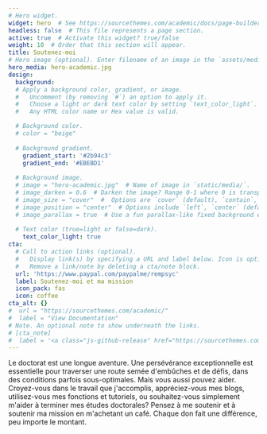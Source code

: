 ```yaml
---
# Hero widget.
widget: hero  # See https://sourcethemes.com/academic/docs/page-builder/
headless: false  # This file represents a page section.
active: true  # Activate this widget? true/false
weight: 10  # Order that this section will appear.
title: Soutenez-moi
# Hero image (optional). Enter filename of an image in the `assets/media/` folder.
hero_media: hero-academic.jpg
design:
  background:
  # Apply a background color, gradient, or image.
  #   Uncomment (by removing `#`) an option to apply it.
  #   Choose a light or dark text color by setting `text_color_light`.
  #   Any HTML color name or Hex value is valid.

  # Background color.
  # color = "beige"
  
  # Background gradient.
    gradient_start: '#2b94c3'
    gradient_end: '#EBEBD1'
    
  # Background image.
  # image = "hero-academic.jpg"  # Name of image in `static/media/`.
  # image_darken = 0.6  # Darken the image? Range 0-1 where 0 is transparent and 1 is opaque.
  # image_size = "cover"  #  Options are `cover` (default), `contain`, or `actual` size.
  # image_position = "center"  # Options include `left`, `center` (default), or `right`.
  # image_parallax = true  # Use a fun parallax-like fixed background effect? true/false
  
  # Text color (true=light or false=dark).
    text_color_light: true
cta:
  # Call to action links (optional).
  #   Display link(s) by specifying a URL and label below. Icon is optional for `[cta]`.
  #   Remove a link/note by deleting a cta/note block.
  url: 'https://www.paypal.com/paypalme/rempsyc'
  label: Soutenez-moi et ma mission
  icon_pack: fas
  icon: coffee
cta_alt: {}
#  url = "https://sourcethemes.com/academic/"
#  label = "View Documentation"
# Note. An optional note to show underneath the links.
# [cta_note]
#  label = '<a class="js-github-release" href="https://sourcethemes.com/academic/updates" data-repo="gcushen/hugo-academic">Latest release<!-- V --></a>'
---
```


Le doctorat est une longue aventure. Une persévérance exceptionnelle est essentielle pour traverser une route semée d'embûches et de défis, dans des conditions parfois sous-optimales. Mais vous aussi pouvez aider. Croyez-vous dans le travail que j'accomplis, appréciez-vous mes blogs, utilisez-vous mes fonctions et tutoriels, ou souhaitez-vous simplement m'aider à terminer mes études doctorales? Pensez à me soutenir et à soutenir ma mission en m'achetant un café. Chaque don fait une différence, peu importe le montant.
